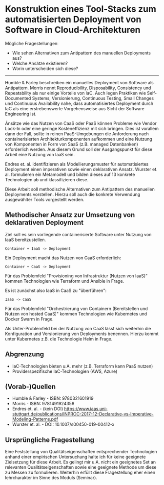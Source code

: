 # Konstruktion eines Tool-Stacks zum automatisierten Deployment von Software in Cloud-Architekturen

Mögliche Fragestellungen:
- Wie sehen Alternativen zum Antipattern des manuellen Deployments aus?
- Welche Ansätze existieren?
- Worin unterscheiden sich diese?

---

Humble & Farley beschreiben ein manuelles Deployment von Software als Antipattern. Morris nennt Reproducibility, Disposability, Consistency und Repeatability als nur einige Vorteile von IaC. Auch legen Praktiken wie Self-Documented Systems, Versionierung, Continuous Testing, Small Changes und Continuous Availability nahe, dass automatisiertes Deployment durch IaC als eine erstrebenswerte Vorgehensweise aus Sicht der Software Engineering ist.

Änsätze wie das Nutzen von CaaS oder PaaS können Probleme wie Vendor Lock-In oder eine geringe Kosteneffizienz mit sich bringen. Dies ist vorallem dann der Fall, sollte in reinen PaaS-Umgebungen die Anforderung nach containerisierten Architekturkomponenten aufkommen und eine Nutzung von Komponenten in Form von SaaS (z.B. managed Datenbanken) erforderlich werden. Aus diesem Grund soll der Ausgangspunkt für diese Arbeit eine Nutzung von IaaS sein.

Endres et. al. identifizieren als Modellierungsmuster für automatisiertes Deployment einen imperativen sowie einen deklarativen Ansatz. Wurster et. al. formulieren ein Metamodell und bilden dieses auf 13 konkrete Technologien ab und klassifizieren diese.

Diese Arbeit soll methodische Alternativen zum Antipattern des manuellen Deployments vorstellen. Hierzu soll auch die konkrete Verwendung ausgewählter Tools vorgestellt werden.

## Methodischer Ansatz zur Umsetzung von deklarativen Deployment

Ziel soll es sein vorliegende containerisierte Software unter Nutzung von IaaS bereitzustellen.

```
Container + IaaS -> Deployment
```

Ein Deployment macht das Nutzen von CaaS erforderlich:

```
Container + CaaS -> Deployment
```

Für das Problemfeld "Provisioning von Infrastruktur (Nutzen von IaaS)" kommen Technologien wie Terraform und Ansible in Frage.

Es ist zunächst also IaaS in CaaS zu "überführen":

```
IaaS -> CaaS
```

Für das Problemfeld "Orchestrierung von Containern (Bereitstellen und Nutzen von hosted CaaS)" kommen Technologien wie Kubernetes und Docker Swarm in Frage.

Als Unter-Problemfeld bei der Nutzung von CaaS lässt sich weiterhin die Konfiguration und Versionierung von Deployments benennen. Hierzu kommt unter Kubernetes z.B. die Technologie Helm in Frage.

## Abgrenzung

- IaC-Technologien bieten u.A. mehr (z.B. Terraform kann PaaS nutzen)
- Providerspezifische IaC-Technologien (AWS, Azure)

## (Vorab-)Quellen

- Humble & Farley - ISBN: 9780321601919
- Morris - ISBN: 9781491924358
- Endres et. al. - (kein DOI) https://www.iaas.uni-stuttgart.de/publications/INPROC-2017-12-Declarative-vs-Imperative-Modeling-Patterns.pdf
- Wurster et. al. - DOI: 10.1007/s00450-019-00412-x

## Ursprüngliche Fragestellung

Eine Feststellung von Qualitätseigenschaften entsprechender Technologien anhand einer empirischen Untersuchung halte ich für keine geeignete Zielsetzung für diese Arbeit. Es gelingt mir u.A. nicht ein geeignetes Set an relevanten Qualitätseigenschaften sowie eine geeignete Methode um diese zu Messen zu formulieren. Weiterhin erfüllt diese Fragestellung eher einen lehrcharakter im Sinne des Moduls (Seminar).
